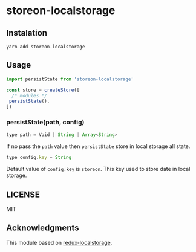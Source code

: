 # storeon-localstorage

## Instalation

```
yarn add storeon-localstorage
```

## Usage

```js
import persistState from 'storeon-localstorage'

const store = createStore([
  /* modules */
 persistState(), 
])
```

### persistState(path, config)

```js
type path = Void | String | Array<String>
```

If no pass the `path` value then `persistState` store in local storage all state.

```js
type config.key = String
```

Default value of `config.key` is `storeon`. This key used to store date in local storage.

## LICENSE

MIT

## Acknowledgments

This module based on [redux-localstorage](https://github.com/elgerlambert/redux-localstorage).
